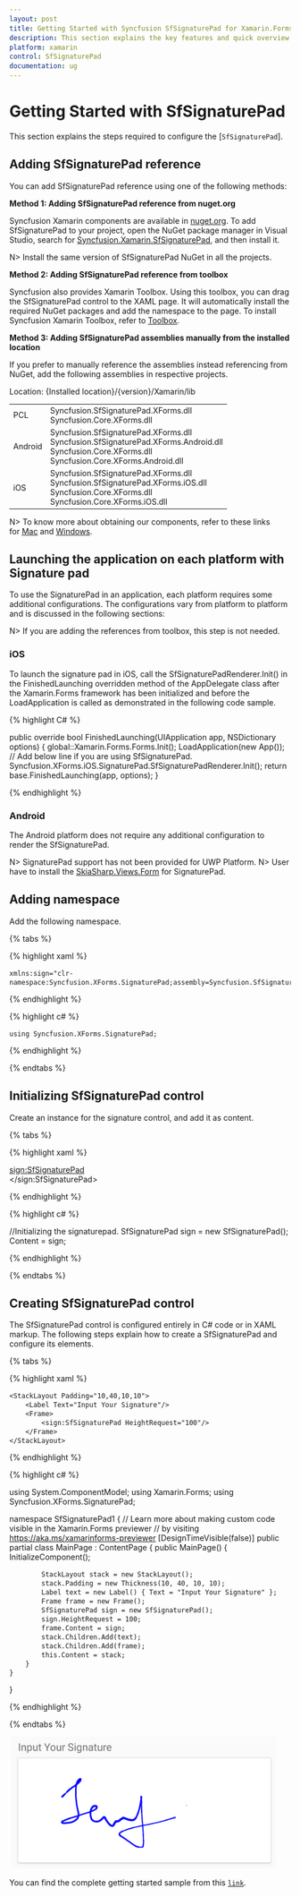 ```yaml
---
layout: post
title: Getting Started with Syncfusion SfSignaturePad for Xamarin.Forms
description: This section explains the key features and quick overview about Syncfusion SfSignaturePad control for Xamarin.Forms
platform: xamarin
control: SfSignaturePad
documentation: ug
---
```


# Getting Started with SfSignaturePad

This section explains the steps required to configure the [`SfSignaturePad`].

## Adding SfSignaturePad reference

You can add SfSignaturePad reference using one of the following methods:

**Method 1: Adding SfSignaturePad reference from nuget.org**

Syncfusion Xamarin components are available in [nuget.org](https://www.nuget.org/). To add SfSignaturePad to your project, open the NuGet package manager in Visual Studio, search for [Syncfusion.Xamarin.SfSignaturePad](https://www.nuget.org/packages/Syncfusion.Xamarin.SfSignaturePad), and then install it.

N> Install the same version of SfSignaturePad NuGet in all the projects.

**Method 2: Adding SfSignaturePad reference from toolbox**

Syncfusion also provides Xamarin Toolbox. Using this toolbox, you can drag the SfSignaturePad control to the XAML page. It will automatically install the required NuGet packages and add the namespace to the page. To install Syncfusion Xamarin Toolbox, refer to [Toolbox](https://help.syncfusion.com/xamarin/utility#toolbox).

**Method 3: Adding SfSignaturePad assemblies manually from the installed location**

If you prefer to manually reference the assemblies instead referencing from NuGet, add the following assemblies in respective projects.

Location: {Installed location}/{version}/Xamarin/lib

<table>
<tr>
<td>PCL</td>
<td>Syncfusion.SfSignaturePad.XForms.dll<br/>Syncfusion.Core.XForms.dll<br/></td>
</tr>
<tr>
<td>Android</td>
<td>Syncfusion.SfSignaturePad.XForms.dll<br/>Syncfusion.SfSignaturePad.XForms.Android.dll<br/>Syncfusion.Core.XForms.dll
<br/>Syncfusion.Core.XForms.Android.dll<br/></td>
</tr>
<tr>
<td>iOS</td>
<td>Syncfusion.SfSignaturePad.XForms.dll<br/>Syncfusion.SfSignaturePad.XForms.iOS.dll<br/>Syncfusion.Core.XForms.dll<br/>Syncfusion.Core.XForms.iOS.dll<br/></td>
</tr>
</table>

N> To know more about obtaining our components, refer to these links for [Mac](https://help.syncfusion.com/xamarin/introduction/download-and-installation/mac/) and [Windows](https://help.syncfusion.com/xamarin/introduction/download-and-installation/windows/).

## Launching the application on each platform with Signature pad

To use the SignaturePad in an application, each platform requires some additional configurations. The configurations vary from platform to platform and is discussed in the following sections:

N> If you are adding the references from toolbox, this step is not needed.

### iOS

To launch the signature pad in iOS, call the SfSignaturePadRenderer.Init() in the FinishedLaunching overridden method of the AppDelegate class after the Xamarin.Forms framework has been initialized and before the LoadApplication is called as demonstrated in the following code sample.

{% highlight C# %} 

 public override bool FinishedLaunching(UIApplication app, NSDictionary options)
 {
            global::Xamarin.Forms.Forms.Init();
            LoadApplication(new App());
            // Add below line if you are using SfSignaturePad.
            Syncfusion.XForms.iOS.SignaturePad.SfSignaturePadRenderer.Init();
            return base.FinishedLaunching(app, options);
 }

{% endhighlight %}

### Android

The Android platform does not require any additional configuration to render the SfSignaturePad.

N> SignaturePad support has not been provided for UWP Platform.
N> User have to install the [SkiaSharp.Views.Form](https://www.nuget.org/packages/SkiaSharp.Views.Forms/2.80.0-preview.14) for SignaturePad.

## Adding namespace

Add the following namespace.

{% tabs %}

{% highlight xaml %}

    xmlns:sign="clr-namespace:Syncfusion.XForms.SignaturePad;assembly=Syncfusion.SfSignaturePad.XForms"

{% endhighlight %}

{% highlight c# %}

    using Syncfusion.XForms.SignaturePad;

{% endhighlight %}

{% endtabs %}

## Initializing SfSignaturePad control

Create an instance for the signature control, and add it as content.

{% tabs %}

{% highlight xaml %}

<sign:SfSignaturePad>        
</sign:SfSignaturePad>

{% endhighlight %}

{% highlight c# %}

//Initializing the signaturepad.
SfSignaturePad sign = new SfSignaturePad();
Content = sign;
	
{% endhighlight %}

{% endtabs %}

## Creating SfSignaturePad control

The SfSignaturePad control is configured entirely in C# code or in XAML markup. The following steps explain how to create a SfSignaturePad and configure its elements.

{% tabs %}

{% highlight xaml %}

<?xml version="1.0" encoding="utf-8" ?>
<ContentPage xmlns="http://xamarin.com/schemas/2014/forms"
             xmlns:x="http://schemas.microsoft.com/winfx/2009/xaml"
             xmlns:d="http://xamarin.com/schemas/2014/forms/design"
             xmlns:mc="http://schemas.openxmlformats.org/markup-compatibility/2006"
             mc:Ignorable="d"
             xmlns:sign="clr-namespace:Syncfusion.XForms.SignaturePad;assembly=Syncfusion.SfSignaturePad.XForms"
             x:Class="SfSignaturePad1.MainPage">

    <StackLayout Padding="10,40,10,10">
        <Label Text="Input Your Signature"/>
        <Frame>
            <sign:SfSignaturePad HeightRequest="100"/>
        </Frame>
    </StackLayout>

</ContentPage>

{% endhighlight %}

{% highlight c# %}

using System.ComponentModel;
using Xamarin.Forms;
using Syncfusion.XForms.SignaturePad;

namespace SfSignaturePad1
{
    // Learn more about making custom code visible in the Xamarin.Forms previewer
    // by visiting https://aka.ms/xamarinforms-previewer
    [DesignTimeVisible(false)]
    public partial class MainPage : ContentPage
    {
        public MainPage()
        {
            InitializeComponent();

            StackLayout stack = new StackLayout();
            stack.Padding = new Thickness(10, 40, 10, 10);
            Label text = new Label() { Text = "Input Your Signature" };
            Frame frame = new Frame();
            SfSignaturePad sign = new SfSignaturePad();
            sign.HeightRequest = 100;
            frame.Content = sign;
            stack.Children.Add(text);
            stack.Children.Add(frame);
            this.Content = stack;
        }
    }
}
	
{% endhighlight %}

{% endtabs %}

![Xamarin signature pad](images/signature.png)

You can find the complete getting started sample from this [`link`](https://www.syncfusion.com/downloads/support/directtrac/general/ze/SfSignaturePad594767553).